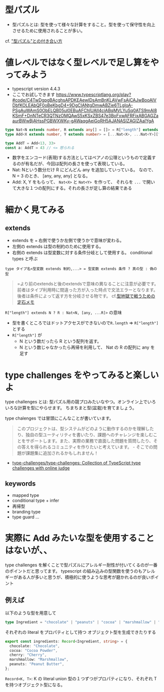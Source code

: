 # 型パズル
- 型パズルとは: 型を使って様々な計算をすること。型を使って保守性を向上させるために使用されることが多い。

cf. ["型パズル"との付き合い方](https://talks.leko.jp/type-puzzle-world/#0)

# 値レベルではなく型レベルで足し算をやってみよう
- typescript version 4.4.3
- ここでお試しできます https://www.typescriptlang.org/play?#code/C4TwDgpgBAcghsAPDKEAewIDsAmBnKLAVwFsAjCAJwBooAlVDbfKOLEAbQF0oBeKbgD4+9DgCIANtgDmwABZie6TLgIoA-PSgAuWAmS0ObELQB05ul0EBuAFChIUAII4ciABqMVLYuSq0ATS9mAl8KSmF+DnNTeCR3QTNzOMQAwS5xKSxZBS47e3BoFxwAFRFixABGAGZaaurBWwBjAHssPGBWXWKy-gAWaqgAeiGoRH5AJANASIZAGIZAaIYgA

``` typescript
type Nat<N extends number, R extends any[] = []> = R["length"] extends N ? R : Nat<N, [any, ...R]>;
type Add<X extends number, Y extends number> = [...Nat<X>, ...Nat<Y>]["length"];

type AddT = Add<13, 33>
const a: AddT = 43 // <= 怒られる
```

- 数字をエンコード(表現)する方法としてはペアノの公理というもので定義するのが有名だが、今回は配列の長さを使って表現している。
- Nat: Nという数分だけ R にどんどん any を追加していっている。 なので、 N = 3 のとき、 [any, any, any] となる。
- Add: X, Y をもらって、 `Nat<X>` と `Nat<Y> `を作って、 それらを `...` で開いて大きな１つの配列にする。それの長さが足し算の結果である


# 細かく見てみる
## extends
- extends を `=` 右側で使うか左側で使うかで意味が変わる。
- 左側の extends は型の制約のために使用する。
- 右側の extends は型変数に対する条件分岐として使用する。 conditional types と呼ぶ

`type タイプ名<型変数 extends 制約,...> = 型変数 extends 条件 ? 真の型 : 偽の型`

> =より前のextendsと後のextendsで意味の異なることに注意が必要です。前者はタイプ利用時に間違った方が入った時点で文法エラーとなります。後者は条件によって返す方を分岐させる物です。
cf.[型地獄で戦うための定石メモ](https://zenn.dev/sora_kumo/articles/7e59942b952b27)

`R["length"] extends N ? R : Nat<N, [any, ...R]>` の意味

- 型を書くところではドットアクセスができないので`R.length` => `R["length"]`とする
- `R["length"]` が
  - N という数だったら R という配列を返す。
  - N という数じゃなかったら再帰を利用して、 Nat の R の配列に any を足す

# type challenges をやってみると楽しいよ
type challenges とは: 型パズル用の競プロみたいなやつ。オンライン上でいろいろな計算を型にやらせます。
ちまちまと型(盆栽)を育てましょう。

type chalenges では冒頭にこんなことが書いています。
> このプロジェクトは、型システムがどのように動作するのかを理解したり、独自の型ユーティリティを書いたり、課題へのチャレンジを楽しむことをサポートします。また、実際の業務で直面した問題を質問したり、その答えを得られるコミュニティを作りたいと考えています。 - そこでの問題が課題集に追加されるかもしれません！
- [type\-challenges/type\-challenges: Collection of TypeScript type challenges with online judge](https://github.com/type-challenges/type-challenges)

## keywords
- mapped type
- conditional type + infer
- 再帰型
- branding type
- type guard
...

# 実際に Add みたいな型を使用することはないが、、
type challenges を解くことで型パズルにアレルギー耐性が付いてくるのが一番のポイントだと思ってます。
typescript の組み込みの型関数を使うのもアレルギーがある人が多いと思うが、積極的に使うような思考が磨かれるのが良いポイント

## 例えば
以下のような型を用意して

``` typescript
type Ingredient = "chocolate" | "peanuts" | "cocoa" | "marshmallow" | "cherry";
```

それぞれの literal をプロパティとして持つ オブジェクト型を生成できたりする

``` typescript
export const ingredients: Record<Ingredient, string> = {
  chocolate: "Chocolate",
  cocoa: "Cocoa Powder",
  cherry: "Cherry",
  marshmallow: "Marshmallow",
  peanuts: "Peanut Butter",
};
```

`Record<K, T>`: K の literal union 型の１つずつがプロパティになり、それぞれ T を持つオブジェクト型になる。
